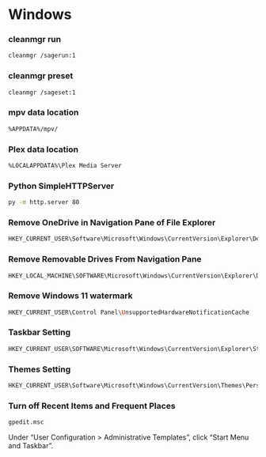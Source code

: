 # Windows

### cleanmgr run
```bash
cleanmgr /sagerun:1
```

### cleanmgr preset
```bash
cleanmgr /sageset:1
```

### mpv data location
```bash
%APPDATA%/mpv/
```

### Plex data location
```bash
%LOCALAPPDATA%\Plex Media Server
```

### Python SimpleHTTPServer
```bash
py -m http.server 80
```

### Remove OneDrive in Navigation Pane of File Explorer
```bash
HKEY_CURRENT_USER\Software\Microsoft\Windows\CurrentVersion\Explorer\Desktop\NameSpace
```

### Remove Removable Drives From Navigation Pane
```bash
HKEY_LOCAL_MACHINE\SOFTWARE\Microsoft\Windows\CurrentVersion\Explorer\Desktop\NameSpace\DelegateFolders
```

### Remove Windows 11 watermark
```bash
HKEY_CURRENT_USER\Control Panel\UnsupportedHardwareNotificationCache
```

### Taskbar Setting
```bash
HKEY_CURRENT_USER\SOFTWARE\Microsoft\Windows\CurrentVersion\Explorer\StuckRects3
```

### Themes Setting
```bash
HKEY_CURRENT_USER\Software\Microsoft\Windows\CurrentVersion\Themes\Personalize
```
### Turn off Recent Items and Frequent Places
```bash
gpedit.msc
```
Under “User Configuration > Administrative Templates”, click “Start Menu and Taskbar”.
